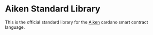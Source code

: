 # Aiken Standard Library

This is the official standard library for the [Aiken](https://github.com/txpipe/aiken)
cardano smart contract language.
